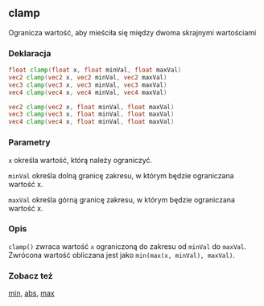 ## clamp
Ogranicza wartość, aby mieściła się między dwoma skrajnymi wartościami

### Deklaracja
```glsl
float clamp(float x, float minVal, float maxVal)
vec2 clamp(vec2 x, vec2 minVal, vec2 maxVal)
vec3 clamp(vec3 x, vec3 minVal, vec3 maxVal)
vec4 clamp(vec4 x, vec4 minVal, vec4 maxVal)

vec2 clamp(vec2 x, float minVal, float maxVal)
vec3 clamp(vec3 x, float minVal, float maxVal)
vec4 clamp(vec4 x, float minVal, float maxVal)
```

### Parametry
```x``` określa wartość, którą należy ograniczyć.

```minVal``` określa dolną granicę zakresu, w którym będzie ograniczana wartość x.

```maxVal``` określa górną granicę zakresu, w którym będzie ograniczana wartość x.

### Opis
```clamp()``` zwraca wartość ```x``` ograniczoną do zakresu od ```minVal``` do ```maxVal```. Zwrócona wartość obliczana jest jako ```min(max(x, minVal), maxVal)```.

<div class="simpleFunction" data="y = clamp(x,0.,1.);"></div>

### Zobacz też
[min](/glossary/?lan=pl&search=min), [abs](/glossary/?lan=pl&search=abs), [max](/glossary/?lan=pl&search=max)